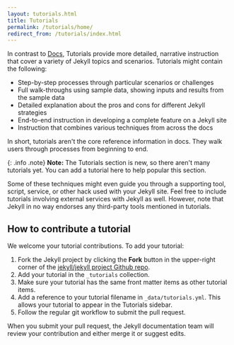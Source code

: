 ```yaml
---
layout: tutorials.html
title: Tutorials
permalink: /tutorials/home/
redirect_from: /tutorials/index.html
---
```


In contrast to [Docs](../docs), Tutorials provide more detailed, narrative instruction that cover a variety of Jekyll topics and scenarios. Tutorials might contain the following:

* Step-by-step processes through particular scenarios or challenges
* Full walk-throughs using sample data, showing inputs and results from the sample data
* Detailed explanation about the pros and cons for different Jekyll strategies
* End-to-end instruction in developing a complete feature on a Jekyll site
* Instruction that combines various techniques from across the docs

In short, tutorials aren't the core reference information in docs. They walk users through processes from beginning to end.

{: .info .note}
**Note:** The Tutorials section is new, so there aren't many tutorials yet. You can add a tutorial here to help popular this section.

Some of these techniques might even guide you through a supporting tool, script, service, or other hack used with your Jekyll site. Feel free to include tutorials involving external services with Jekyll as well. However, note that Jekyll in no way endorses any third-party tools mentioned in tutorials.

## How to contribute a tutorial

We welcome your tutorial contributions. To add your tutorial:

1. Fork the Jekyll project by clicking the **Fork** button in the upper-right corner of the [jekyll/jekyll project Github repo](https://github.com/jekyll/jekyll/).
2. Add your tutorial in the `_tutorials` collection.
3. Make sure your tutorial has the same front matter items as other tutorial items.
5. Add a reference to your tutorial filename in `_data/tutorials.yml`. This allows your tutorial to appear in the Tutorials sidebar.
6. Follow the regular git workflow to submit the pull request.

When you submit your pull request, the Jekyll documentation team will review your contribution and either merge it or suggest edits.
